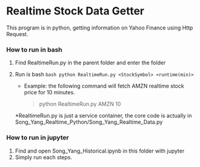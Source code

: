 # Realtime Stock Data Getter 
This program is in python, getting information on Yahoo Finance using Http Request.

### How to run in bash
1. Find RealtimeRun.py in the parent folder and enter the folder
2. Run is bash `bash python RealtimeRun.py <StockSymbol> <runtime(min)>`
    - Example: the following command will fetch AMZN realtime stock price for 10 minutes.
      > python RealtimeRun.py AMZN 10
      
    *RealtimeRun.py is just a service container, the core code is actually in Song_Yang_Realtime_Python/Song_Yang_Realtime_Data.py

### How to run in jupyter
1. Find and open Song_Yang_Historical.ipynb in this folder with jupyter
2. Simply run each steps.
